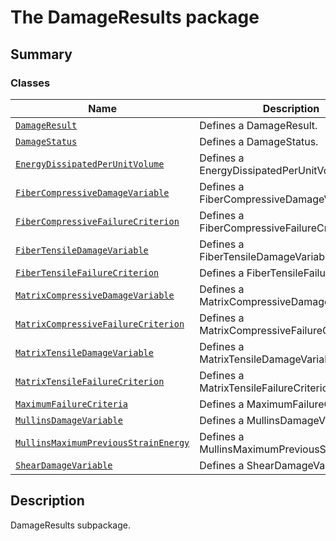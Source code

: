 # The DamageResults package

<a id="summary"></a>

## Summary

### Classes

| Name | Description |
|------------------------------------------------------------------------------------------------------------------|-----------------------------------------------|
| [`DamageResult`](DamageResult.md#DamageResult)                                                                   | Defines a DamageResult.                       |
| [`DamageStatus`](DamageStatus.md#DamageStatus)                                                                   | Defines a DamageStatus.                       |
| [`EnergyDissipatedPerUnitVolume`](EnergyDissipatedPerUnitVolume.md#EnergyDissipatedPerUnitVolume)                | Defines a EnergyDissipatedPerUnitVolume.      |
| [`FiberCompressiveDamageVariable`](FiberCompressiveDamageVariable.md#FiberCompressiveDamageVariable)             | Defines a FiberCompressiveDamageVariable.     |
| [`FiberCompressiveFailureCriterion`](FiberCompressiveFailureCriterion.md#FiberCompressiveFailureCriterion)       | Defines a FiberCompressiveFailureCriterion.   |
| [`FiberTensileDamageVariable`](FiberTensileDamageVariable.md#FiberTensileDamageVariable)                         | Defines a FiberTensileDamageVariable.         |
| [`FiberTensileFailureCriterion`](FiberTensileFailureCriterion.md#FiberTensileFailureCriterion)                   | Defines a FiberTensileFailureCriterion.       |
| [`MatrixCompressiveDamageVariable`](MatrixCompressiveDamageVariable.md#MatrixCompressiveDamageVariable)          | Defines a MatrixCompressiveDamageVariable.    |
| [`MatrixCompressiveFailureCriterion`](MatrixCompressiveFailureCriterion.md#MatrixCompressiveFailureCriterion)    | Defines a MatrixCompressiveFailureCriterion.  |
| [`MatrixTensileDamageVariable`](MatrixTensileDamageVariable.md#MatrixTensileDamageVariable)                      | Defines a MatrixTensileDamageVariable.        |
| [`MatrixTensileFailureCriterion`](MatrixTensileFailureCriterion.md#MatrixTensileFailureCriterion)                | Defines a MatrixTensileFailureCriterion.      |
| [`MaximumFailureCriteria`](MaximumFailureCriteria.md#MaximumFailureCriteria)                                     | Defines a MaximumFailureCriteria.             |
| [`MullinsDamageVariable`](MullinsDamageVariable.md#MullinsDamageVariable)                                        | Defines a MullinsDamageVariable.              |
| [`MullinsMaximumPreviousStrainEnergy`](MullinsMaximumPreviousStrainEnergy.md#MullinsMaximumPreviousStrainEnergy) | Defines a MullinsMaximumPreviousStrainEnergy. |
| [`ShearDamageVariable`](ShearDamageVariable.md#ShearDamageVariable)                                              | Defines a ShearDamageVariable.                |

<a id="description"></a>

## Description

DamageResults subpackage.

<!-- !! processed by numpydoc !! -->
